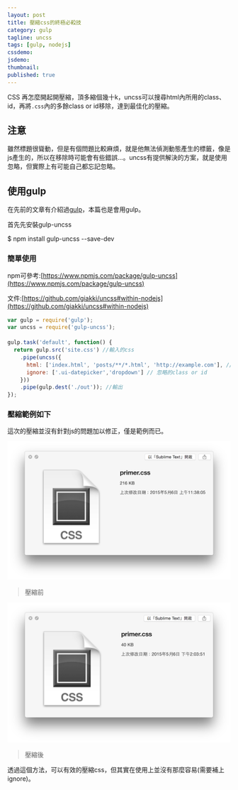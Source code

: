 ```yaml
---
layout: post
title: 壓縮css的終極必殺技
category: gulp
tagline: uncss
tags: [gulp, nodejs]
cssdemo: 
jsdemo: 
thumbnail: 
published: true
---
```


CSS 再怎麼開起開壓縮，頂多縮個幾十k，uncss可以搜尋html內所用的class、id，再將`.css`內的多餘class or id移除，達到最佳化的壓縮。

<!-- more -->

## 注意

雖然標題很聳動，但是有個問題比較麻煩，就是他無法偵測動態產生的標籤，像是js產生的，所以在移除時可能會有些錯誤...。uncss有提供解決的方案，就是使用忽略，但實際上有可能自己都忘記忽略。

## 使用gulp

在先前的文章有介紹過[gulp](/gulp/2014/09/22/gulp-install/)，本篇也是會用gulp。

首先先安裝gulp-uncss

  $ npm install gulp-uncss --save-dev

### 簡單使用

npm可參考:[https://www.npmjs.com/package/gulp-uncss](https://www.npmjs.com/package/gulp-uncss)

文件:[https://github.com/giakki/uncss#within-nodejs](https://github.com/giakki/uncss#within-nodejs)
  
```javascript
var gulp = require('gulp');
var uncss = require('gulp-uncss');

gulp.task('default', function() {
  return gulp.src('site.css') //輸入的css
    .pipe(uncss({
      html: ['index.html', 'posts/**/*.html', 'http://example.com'], //檢查的頁面(網址也可)
      ignore: ['.ui-datepicker','dropdown'] // 忽略的class or id
    }))
    .pipe(gulp.dest('./out')); //輸出
});
```

### 壓縮範例如下

這次的壓縮並沒有針對js的問題加以修正，僅是範例而已。

![](/images/gulp/screen_shot_gulp-uncss-01.png)

> 壓縮前

![](/images/gulp/screen_shot_gulp-uncss-02.png)

> 壓縮後

透過這個方法，可以有效的壓縮css，但其實在使用上並沒有那麼容易(需要補上ignore)。